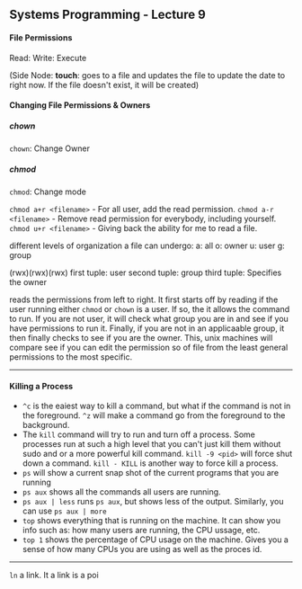 ## Systems Programming - Lecture 9

#### File Permissions
Read:
Write: 
Execute


(Side Node: <b>touch</b>: goes to a file and updates the file to update the date to right now. If the file doesn't exist, it will be created)

#### Changing File Permissions & Owners

##### chown
`chown`: Change Owner

##### chmod
`chmod`: Change mode

`chmod a+r <filename>` - For all user, add the read permission.
`chmod a-r <filename>` - Remove read permission for everybody, including yourself.
`chmod u+r <filename>` - Giving back the ability for me to read a file.

different levels of organization a file can undergo:
a: all
o: owner
u: user
g: group

(rwx)(rwx)(rwx)
first tuple: user
second tuple: group
third tuple: Specifies the owner

reads the permissions from left to right. It first starts off by reading if the user running either `chmod` or `chown` is a user. If so, the it allows the command to run. If you are not user, it will check what group you are in and see if you have permissions to run it. Finally, if you are not in an applicaable group, it then finally checks to see if you are the owner. This, unix machines will compare see if you can edit the permission so of file from the least general permissions to the most specific.

---

#### Killing a Process

- `^c` is the eaiest way to kill a command, but what if the command is not in the foreground. `^z` will make a command go from the foreground to the background. 
- The `kill` command will try to run and turn off a process. Some processes run at such a high level that you can't just kill them without sudo and or a more powerful kill command. `kill -9 <pid>` will force shut down a command. `kill - KILL` is another way to force kill a process. 
- `ps` will show a current snap shot of the current programs that you are running
- `ps aux` shows all the commands all users are running.
- `ps aux | less` runs `ps aux`, but shows less of the output. Similarly, you can use `ps aux | more` 
- `top` shows everything that is running on the machine. It can show you info such as: how many users are running, the CPU ussage, etc.
- `top 1` shows the percentage of CPU usage on the machine. Gives you a sense of how many CPUs you are using as well as the proces id.
---

`ln` a link. It a link is a poi


